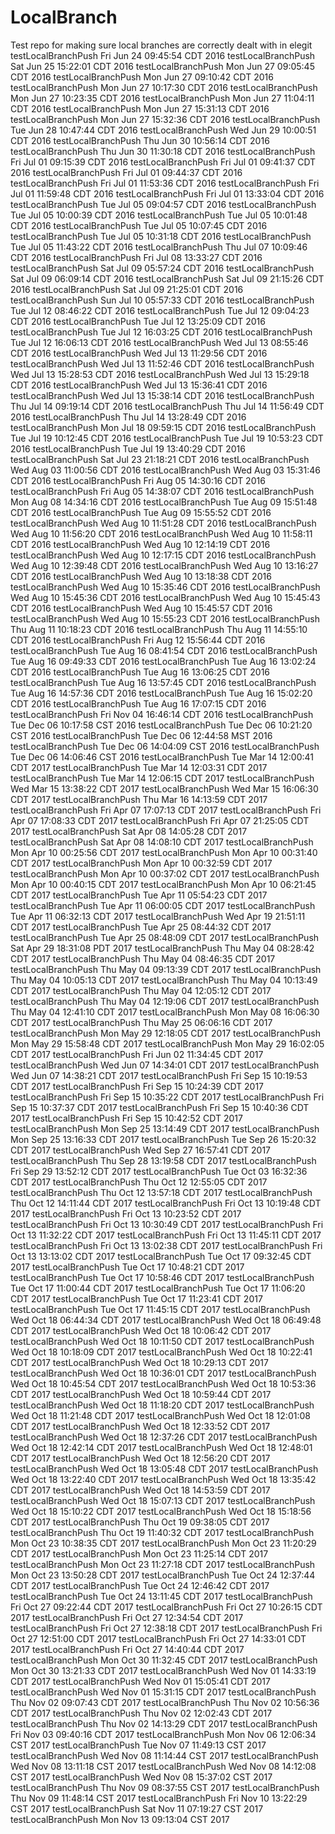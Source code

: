 # LocalBranch
Test repo for making sure local branches are correctly dealt with in elegit
testLocalBranchPush Fri Jun 24 09:45:54 CDT 2016
testLocalBranchPush Sat Jun 25 15:22:01 CDT 2016
testLocalBranchPush Mon Jun 27 09:05:45 CDT 2016
testLocalBranchPush Mon Jun 27 09:10:42 CDT 2016
testLocalBranchPush Mon Jun 27 10:17:30 CDT 2016
testLocalBranchPush Mon Jun 27 10:23:35 CDT 2016
testLocalBranchPush Mon Jun 27 11:04:11 CDT 2016
testLocalBranchPush Mon Jun 27 15:31:13 CDT 2016
testLocalBranchPush Mon Jun 27 15:32:36 CDT 2016
testLocalBranchPush Tue Jun 28 10:47:44 CDT 2016
testLocalBranchPush Wed Jun 29 10:00:51 CDT 2016
testLocalBranchPush Thu Jun 30 10:56:14 CDT 2016
testLocalBranchPush Thu Jun 30 11:30:18 CDT 2016
testLocalBranchPush Fri Jul 01 09:15:39 CDT 2016
testLocalBranchPush Fri Jul 01 09:41:37 CDT 2016
testLocalBranchPush Fri Jul 01 09:44:37 CDT 2016
testLocalBranchPush Fri Jul 01 11:53:36 CDT 2016
testLocalBranchPush Fri Jul 01 11:59:48 CDT 2016
testLocalBranchPush Fri Jul 01 13:33:04 CDT 2016
testLocalBranchPush Tue Jul 05 09:04:57 CDT 2016
testLocalBranchPush Tue Jul 05 10:00:39 CDT 2016
testLocalBranchPush Tue Jul 05 10:01:48 CDT 2016
testLocalBranchPush Tue Jul 05 10:07:45 CDT 2016
testLocalBranchPush Tue Jul 05 10:31:18 CDT 2016
testLocalBranchPush Tue Jul 05 11:43:22 CDT 2016
testLocalBranchPush Thu Jul 07 10:09:46 CDT 2016
testLocalBranchPush Fri Jul 08 13:33:27 CDT 2016
testLocalBranchPush Sat Jul 09 05:57:24 CDT 2016
testLocalBranchPush Sat Jul 09 06:09:14 CDT 2016
testLocalBranchPush Sat Jul 09 21:15:26 CDT 2016
testLocalBranchPush Sat Jul 09 21:25:01 CDT 2016
testLocalBranchPush Sun Jul 10 05:57:33 CDT 2016
testLocalBranchPush Tue Jul 12 08:46:22 CDT 2016
testLocalBranchPush Tue Jul 12 09:04:23 CDT 2016
testLocalBranchPush Tue Jul 12 13:25:09 CDT 2016
testLocalBranchPush Tue Jul 12 16:03:25 CDT 2016
testLocalBranchPush Tue Jul 12 16:06:13 CDT 2016
testLocalBranchPush Wed Jul 13 08:55:46 CDT 2016
testLocalBranchPush Wed Jul 13 11:29:56 CDT 2016
testLocalBranchPush Wed Jul 13 11:52:46 CDT 2016
testLocalBranchPush Wed Jul 13 15:28:53 CDT 2016
testLocalBranchPush Wed Jul 13 15:29:18 CDT 2016
testLocalBranchPush Wed Jul 13 15:36:41 CDT 2016
testLocalBranchPush Wed Jul 13 15:38:14 CDT 2016
testLocalBranchPush Thu Jul 14 09:19:14 CDT 2016
testLocalBranchPush Thu Jul 14 11:56:49 CDT 2016
testLocalBranchPush Thu Jul 14 13:28:49 CDT 2016
testLocalBranchPush Mon Jul 18 09:59:15 CDT 2016
testLocalBranchPush Tue Jul 19 10:12:45 CDT 2016
testLocalBranchPush Tue Jul 19 10:53:23 CDT 2016
testLocalBranchPush Tue Jul 19 13:40:29 CDT 2016
testLocalBranchPush Sat Jul 23 21:18:21 CDT 2016
testLocalBranchPush Wed Aug 03 11:00:56 CDT 2016
testLocalBranchPush Wed Aug 03 15:31:46 CDT 2016
testLocalBranchPush Fri Aug 05 14:30:16 CDT 2016
testLocalBranchPush Fri Aug 05 14:38:07 CDT 2016
testLocalBranchPush Mon Aug 08 14:34:16 CDT 2016
testLocalBranchPush Tue Aug 09 15:51:48 CDT 2016
testLocalBranchPush Tue Aug 09 15:55:52 CDT 2016
testLocalBranchPush Wed Aug 10 11:51:28 CDT 2016
testLocalBranchPush Wed Aug 10 11:56:20 CDT 2016
testLocalBranchPush Wed Aug 10 11:58:11 CDT 2016
testLocalBranchPush Wed Aug 10 12:14:19 CDT 2016
testLocalBranchPush Wed Aug 10 12:17:15 CDT 2016
testLocalBranchPush Wed Aug 10 12:39:48 CDT 2016
testLocalBranchPush Wed Aug 10 13:16:27 CDT 2016
testLocalBranchPush Wed Aug 10 13:18:38 CDT 2016
testLocalBranchPush Wed Aug 10 15:35:46 CDT 2016
testLocalBranchPush Wed Aug 10 15:45:36 CDT 2016
testLocalBranchPush Wed Aug 10 15:45:43 CDT 2016
testLocalBranchPush Wed Aug 10 15:45:57 CDT 2016
testLocalBranchPush Wed Aug 10 15:55:23 CDT 2016
testLocalBranchPush Thu Aug 11 10:18:23 CDT 2016
testLocalBranchPush Thu Aug 11 14:55:10 CDT 2016
testLocalBranchPush Fri Aug 12 15:56:44 CDT 2016
testLocalBranchPush Tue Aug 16 08:41:54 CDT 2016
testLocalBranchPush Tue Aug 16 09:49:33 CDT 2016
testLocalBranchPush Tue Aug 16 13:02:24 CDT 2016
testLocalBranchPush Tue Aug 16 13:06:25 CDT 2016
testLocalBranchPush Tue Aug 16 13:57:45 CDT 2016
testLocalBranchPush Tue Aug 16 14:57:36 CDT 2016
testLocalBranchPush Tue Aug 16 15:02:20 CDT 2016
testLocalBranchPush Tue Aug 16 17:07:15 CDT 2016
testLocalBranchPush Fri Nov 04 16:46:14 CDT 2016
testLocalBranchPush Tue Dec 06 10:17:58 CST 2016
testLocalBranchPush Tue Dec 06 10:21:20 CST 2016
testLocalBranchPush Tue Dec 06 12:44:58 MST 2016
testLocalBranchPush Tue Dec 06 14:04:09 CST 2016
testLocalBranchPush Tue Dec 06 14:06:46 CST 2016
testLocalBranchPush Tue Mar 14 12:00:41 CDT 2017
testLocalBranchPush Tue Mar 14 12:03:31 CDT 2017
testLocalBranchPush Tue Mar 14 12:06:15 CDT 2017
testLocalBranchPush Wed Mar 15 13:38:22 CDT 2017
testLocalBranchPush Wed Mar 15 16:06:30 CDT 2017
testLocalBranchPush Thu Mar 16 14:13:59 CDT 2017
testLocalBranchPush Fri Apr 07 17:07:13 CDT 2017
testLocalBranchPush Fri Apr 07 17:08:33 CDT 2017
testLocalBranchPush Fri Apr 07 21:25:05 CDT 2017
testLocalBranchPush Sat Apr 08 14:05:28 CDT 2017
testLocalBranchPush Sat Apr 08 14:08:10 CDT 2017
testLocalBranchPush Mon Apr 10 00:25:56 CDT 2017
testLocalBranchPush Mon Apr 10 00:31:40 CDT 2017
testLocalBranchPush Mon Apr 10 00:32:59 CDT 2017
testLocalBranchPush Mon Apr 10 00:37:02 CDT 2017
testLocalBranchPush Mon Apr 10 00:40:15 CDT 2017
testLocalBranchPush Mon Apr 10 06:21:45 CDT 2017
testLocalBranchPush Tue Apr 11 05:54:23 CDT 2017
testLocalBranchPush Tue Apr 11 06:00:05 CDT 2017
testLocalBranchPush Tue Apr 11 06:32:13 CDT 2017
testLocalBranchPush Wed Apr 19 21:51:11 CDT 2017
testLocalBranchPush Tue Apr 25 08:44:32 CDT 2017
testLocalBranchPush Tue Apr 25 08:48:09 CDT 2017
testLocalBranchPush Sat Apr 29 18:31:08 PDT 2017
testLocalBranchPush Thu May 04 08:28:42 CDT 2017
testLocalBranchPush Thu May 04 08:46:35 CDT 2017
testLocalBranchPush Thu May 04 09:13:39 CDT 2017
testLocalBranchPush Thu May 04 10:05:13 CDT 2017
testLocalBranchPush Thu May 04 10:13:49 CDT 2017
testLocalBranchPush Thu May 04 12:05:12 CDT 2017
testLocalBranchPush Thu May 04 12:19:06 CDT 2017
testLocalBranchPush Thu May 04 12:41:10 CDT 2017
testLocalBranchPush Mon May 08 16:06:30 CDT 2017
testLocalBranchPush Thu May 25 06:06:16 CDT 2017
testLocalBranchPush Mon May 29 12:18:05 CDT 2017
testLocalBranchPush Mon May 29 15:58:48 CDT 2017
testLocalBranchPush Mon May 29 16:02:05 CDT 2017
testLocalBranchPush Fri Jun 02 11:34:45 CDT 2017
testLocalBranchPush Wed Jun 07 14:34:01 CDT 2017
testLocalBranchPush Wed Jun 07 14:38:21 CDT 2017
testLocalBranchPush Fri Sep 15 10:19:53 CDT 2017
testLocalBranchPush Fri Sep 15 10:24:39 CDT 2017
testLocalBranchPush Fri Sep 15 10:35:22 CDT 2017
testLocalBranchPush Fri Sep 15 10:37:37 CDT 2017
testLocalBranchPush Fri Sep 15 10:40:36 CDT 2017
testLocalBranchPush Fri Sep 15 10:42:52 CDT 2017
testLocalBranchPush Mon Sep 25 13:14:49 CDT 2017
testLocalBranchPush Mon Sep 25 13:16:33 CDT 2017
testLocalBranchPush Tue Sep 26 15:20:32 CDT 2017
testLocalBranchPush Wed Sep 27 16:57:41 CDT 2017
testLocalBranchPush Thu Sep 28 13:19:58 CDT 2017
testLocalBranchPush Fri Sep 29 13:52:12 CDT 2017
testLocalBranchPush Tue Oct 03 16:32:36 CDT 2017
testLocalBranchPush Thu Oct 12 12:55:05 CDT 2017
testLocalBranchPush Thu Oct 12 13:57:18 CDT 2017
testLocalBranchPush Thu Oct 12 14:11:44 CDT 2017
testLocalBranchPush Fri Oct 13 10:19:48 CDT 2017
testLocalBranchPush Fri Oct 13 10:23:52 CDT 2017
testLocalBranchPush Fri Oct 13 10:30:49 CDT 2017
testLocalBranchPush Fri Oct 13 11:32:22 CDT 2017
testLocalBranchPush Fri Oct 13 11:45:11 CDT 2017
testLocalBranchPush Fri Oct 13 13:02:38 CDT 2017
testLocalBranchPush Fri Oct 13 13:13:02 CDT 2017
testLocalBranchPush Tue Oct 17 09:32:45 CDT 2017
testLocalBranchPush Tue Oct 17 10:48:21 CDT 2017
testLocalBranchPush Tue Oct 17 10:58:46 CDT 2017
testLocalBranchPush Tue Oct 17 11:00:44 CDT 2017
testLocalBranchPush Tue Oct 17 11:06:20 CDT 2017
testLocalBranchPush Tue Oct 17 11:23:41 CDT 2017
testLocalBranchPush Tue Oct 17 11:45:15 CDT 2017
testLocalBranchPush Wed Oct 18 06:44:34 CDT 2017
testLocalBranchPush Wed Oct 18 06:49:48 CDT 2017
testLocalBranchPush Wed Oct 18 10:06:42 CDT 2017
testLocalBranchPush Wed Oct 18 10:11:50 CDT 2017
testLocalBranchPush Wed Oct 18 10:18:09 CDT 2017
testLocalBranchPush Wed Oct 18 10:22:41 CDT 2017
testLocalBranchPush Wed Oct 18 10:29:13 CDT 2017
testLocalBranchPush Wed Oct 18 10:36:01 CDT 2017
testLocalBranchPush Wed Oct 18 10:45:54 CDT 2017
testLocalBranchPush Wed Oct 18 10:53:36 CDT 2017
testLocalBranchPush Wed Oct 18 10:59:44 CDT 2017
testLocalBranchPush Wed Oct 18 11:18:20 CDT 2017
testLocalBranchPush Wed Oct 18 11:21:48 CDT 2017
testLocalBranchPush Wed Oct 18 12:01:08 CDT 2017
testLocalBranchPush Wed Oct 18 12:33:52 CDT 2017
testLocalBranchPush Wed Oct 18 12:37:26 CDT 2017
testLocalBranchPush Wed Oct 18 12:42:14 CDT 2017
testLocalBranchPush Wed Oct 18 12:48:01 CDT 2017
testLocalBranchPush Wed Oct 18 12:56:20 CDT 2017
testLocalBranchPush Wed Oct 18 13:05:48 CDT 2017
testLocalBranchPush Wed Oct 18 13:22:40 CDT 2017
testLocalBranchPush Wed Oct 18 13:35:42 CDT 2017
testLocalBranchPush Wed Oct 18 14:53:59 CDT 2017
testLocalBranchPush Wed Oct 18 15:07:13 CDT 2017
testLocalBranchPush Wed Oct 18 15:10:22 CDT 2017
testLocalBranchPush Wed Oct 18 15:18:56 CDT 2017
testLocalBranchPush Thu Oct 19 09:38:05 CDT 2017
testLocalBranchPush Thu Oct 19 11:40:32 CDT 2017
testLocalBranchPush Mon Oct 23 10:38:35 CDT 2017
testLocalBranchPush Mon Oct 23 11:20:29 CDT 2017
testLocalBranchPush Mon Oct 23 11:25:14 CDT 2017
testLocalBranchPush Mon Oct 23 11:27:18 CDT 2017
testLocalBranchPush Mon Oct 23 13:50:28 CDT 2017
testLocalBranchPush Tue Oct 24 12:37:44 CDT 2017
testLocalBranchPush Tue Oct 24 12:46:42 CDT 2017
testLocalBranchPush Tue Oct 24 13:11:45 CDT 2017
testLocalBranchPush Fri Oct 27 09:22:44 CDT 2017
testLocalBranchPush Fri Oct 27 10:26:15 CDT 2017
testLocalBranchPush Fri Oct 27 12:34:54 CDT 2017
testLocalBranchPush Fri Oct 27 12:38:18 CDT 2017
testLocalBranchPush Fri Oct 27 12:51:00 CDT 2017
testLocalBranchPush Fri Oct 27 14:33:01 CDT 2017
testLocalBranchPush Fri Oct 27 14:40:44 CDT 2017
testLocalBranchPush Mon Oct 30 11:32:45 CDT 2017
testLocalBranchPush Mon Oct 30 13:21:33 CDT 2017
testLocalBranchPush Wed Nov 01 14:33:19 CDT 2017
testLocalBranchPush Wed Nov 01 15:05:41 CDT 2017
testLocalBranchPush Wed Nov 01 15:31:15 CDT 2017
testLocalBranchPush Thu Nov 02 09:07:43 CDT 2017
testLocalBranchPush Thu Nov 02 10:56:36 CDT 2017
testLocalBranchPush Thu Nov 02 12:02:43 CDT 2017
testLocalBranchPush Thu Nov 02 14:13:29 CDT 2017
testLocalBranchPush Fri Nov 03 09:40:16 CDT 2017
testLocalBranchPush Mon Nov 06 12:06:34 CST 2017
testLocalBranchPush Tue Nov 07 11:49:13 CST 2017
testLocalBranchPush Wed Nov 08 11:14:44 CST 2017
testLocalBranchPush Wed Nov 08 13:11:18 CST 2017
testLocalBranchPush Wed Nov 08 14:12:08 CST 2017
testLocalBranchPush Wed Nov 08 15:37:02 CST 2017
testLocalBranchPush Thu Nov 09 08:37:55 CST 2017
testLocalBranchPush Thu Nov 09 11:48:14 CST 2017
testLocalBranchPush Fri Nov 10 13:22:29 CST 2017
testLocalBranchPush Sat Nov 11 07:19:27 CST 2017
testLocalBranchPush Mon Nov 13 09:13:04 CST 2017
